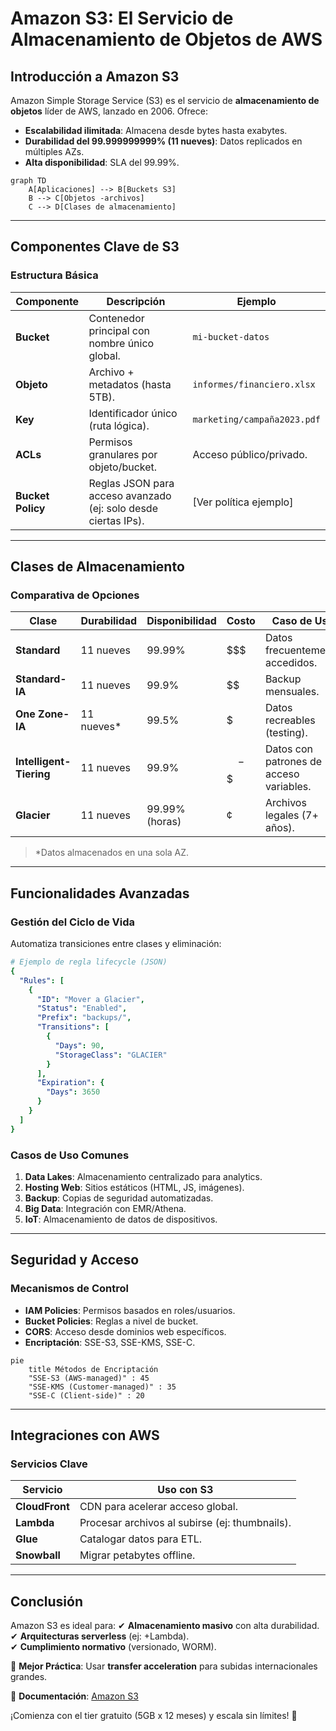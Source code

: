 # **Amazon S3: El Servicio de Almacenamiento de Objetos de AWS**

## **Introducción a Amazon S3**
Amazon Simple Storage Service (S3) es el servicio de **almacenamiento de objetos** líder de AWS, lanzado en 2006. Ofrece:
- **Escalabilidad ilimitada**: Almacena desde bytes hasta exabytes.
- **Durabilidad del 99.999999999% (11 nueves)**: Datos replicados en múltiples AZs.
- **Alta disponibilidad**: SLA del 99.99%.

```mermaid
graph TD
    A[Aplicaciones] --> B[Buckets S3]
    B --> C[Objetos -archivos]
    C --> D[Clases de almacenamiento]
```

---

## **Componentes Clave de S3**
### **Estructura Básica**
| **Componente**  | **Descripción**                                                                 | **Ejemplo**                     |
|-----------------|-------------------------------------------------------------------------------|--------------------------------|
| **Bucket**      | Contenedor principal con nombre único global.                                 | `mi-bucket-datos`              |
| **Objeto**      | Archivo + metadatos (hasta 5TB).                                              | `informes/financiero.xlsx`     |
| **Key**         | Identificador único (ruta lógica).                                            | `marketing/campaña2023.pdf`    |
| **ACLs**        | Permisos granulares por objeto/bucket.                                        | Acceso público/privado.        |
| **Bucket Policy**| Reglas JSON para acceso avanzado (ej: solo desde ciertas IPs).                | [Ver política ejemplo]         |

---

## **Clases de Almacenamiento**
### **Comparativa de Opciones**
| **Clase**                | **Durabilidad** | **Disponibilidad** | **Costo**  | **Caso de Uso**                      |
|--------------------------|----------------|-------------------|-----------|--------------------------------------|
| **Standard**            | 11 nueves      | 99.99%            | $$$       | Datos frecuentemente accedidos.      |
| **Standard-IA**         | 11 nueves      | 99.9%             | $$        | Backup mensuales.                    |
| **One Zone-IA**         | 11 nueves*     | 99.5%             | $         | Datos recreables (testing).          |
| **Intelligent-Tiering** | 11 nueves      | 99.9%             | $$-$$$    | Datos con patrones de acceso variables. |
| **Glacier**             | 11 nueves      | 99.99% (horas)    | ¢         | Archivos legales (7+ años).          |

> *Datos almacenados en una sola AZ.

---

## **Funcionalidades Avanzadas**
### **Gestión del Ciclo de Vida**
Automatiza transiciones entre clases y eliminación:
```yaml
# Ejemplo de regla lifecycle (JSON)
{
  "Rules": [
    {
      "ID": "Mover a Glacier",
      "Status": "Enabled",
      "Prefix": "backups/",
      "Transitions": [
        {
          "Days": 90,
          "StorageClass": "GLACIER"
        }
      ],
      "Expiration": {
        "Days": 3650
      }
    }
  ]
}
```

### **Casos de Uso Comunes**
1. **Data Lakes**: Almacenamiento centralizado para analytics.
2. **Hosting Web**: Sitios estáticos (HTML, JS, imágenes).
3. **Backup**: Copias de seguridad automatizadas.
4. **Big Data**: Integración con EMR/Athena.
5. **IoT**: Almacenamiento de datos de dispositivos.

---

## **Seguridad y Acceso**
### **Mecanismos de Control**
- **IAM Policies**: Permisos basados en roles/usuarios.
- **Bucket Policies**: Reglas a nivel de bucket.
- **CORS**: Acceso desde dominios web específicos.
- **Encriptación**: SSE-S3, SSE-KMS, SSE-C.

```mermaid
pie
    title Métodos de Encriptación
    "SSE-S3 (AWS-managed)" : 45
    "SSE-KMS (Customer-managed)" : 35
    "SSE-C (Client-side)" : 20
```

---

## **Integraciones con AWS**
### **Servicios Clave**
| **Servicio**       | **Uso con S3**                                |
|--------------------|---------------------------------------------|
| **CloudFront**     | CDN para acelerar acceso global.             |
| **Lambda**         | Procesar archivos al subirse (ej: thumbnails).|
| **Glue**          | Catalogar datos para ETL.                    |
| **Snowball**      | Migrar petabytes offline.                    |

---

## **Conclusión**
Amazon S3 es ideal para:
✔ **Almacenamiento masivo** con alta durabilidad.  
✔ **Arquitecturas serverless** (ej: +Lambda).  
✔ **Cumplimiento normativo** (versionado, WORM).  

📌 **Mejor Práctica**: Usar **transfer acceleration** para subidas internacionales grandes.  

🔗 **Documentación**: [Amazon S3](https://docs.aws.amazon.com/AmazonS3/latest/userguide/Welcome.html)  

¡Comienza con el tier gratuito (5GB x 12 meses) y escala sin límites! 🚀
